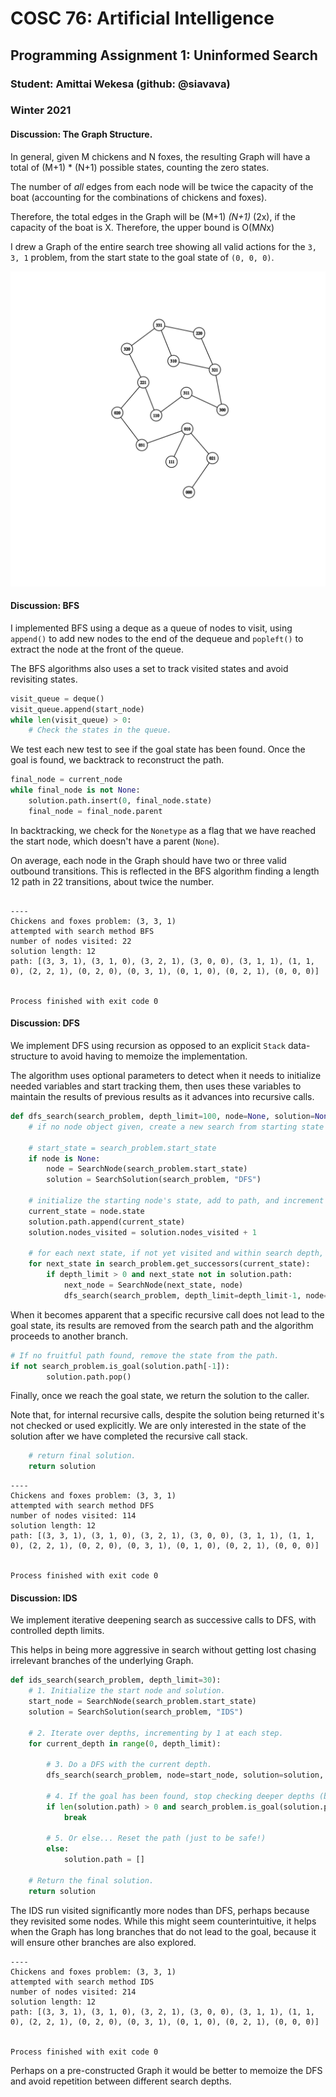# COSC 76: Artificial Intelligence

## Programming Assignment 1: Uninformed Search

### Student: Amittai Wekesa (github: @siavava)

### Winter 2021

#### Discussion: The Graph Structure.

In general, given M chickens and N foxes, the resulting Graph will have a total of (M+1) * (N+1) possible states, counting the zero states.

The number of *all* edges from each node will be twice the capacity of the boat (accounting for the combinations of chickens and foxes).

Therefore, the total edges in the Graph will be (M+1) *(N+1)* (2x),  if the capacity of the boat is X. Therefore, the upper bound is O(M*N*x)

I drew a Graph of the entire search tree showing all valid actions for the `3, 3, 1` problem, from the start state to the goal state of `(0, 0, 0)`.

![Graph for Problem (3, 3, 1)](graph.png)

#### Discussion: BFS

I implemented BFS using a deque as a queue of nodes to visit, using `append()` to add new nodes to the end of the dequeue and `popleft()` to extract the node at the front of the queue.

The BFS algorithms also uses a set to track visited states and avoid revisiting states.

```Python
visit_queue = deque()
visit_queue.append(start_node)
while len(visit_queue) > 0:
    # Check the states in the queue.
```

We test each new test to see if the goal state has been found. Once the goal is found, we backtrack to reconstruct the path.

```Python
final_node = current_node
while final_node is not None:
    solution.path.insert(0, final_node.state)
    final_node = final_node.parent
```

In backtracking, we check for the `Nonetype` as a flag that we have reached the start node, which doesn't have a parent (`None`).

On average, each node in the Graph should have two or three valid outbound transitions. This is reflected in the BFS algorithm finding a length 12 path in 22 transitions, about twice the number.

```text

----
Chickens and foxes problem: (3, 3, 1)
attempted with search method BFS
number of nodes visited: 22
solution length: 12
path: [(3, 3, 1), (3, 1, 0), (3, 2, 1), (3, 0, 0), (3, 1, 1), (1, 1, 0), (2, 2, 1), (0, 2, 0), (0, 3, 1), (0, 1, 0), (0, 2, 1), (0, 0, 0)]


Process finished with exit code 0
```

#### Discussion: DFS

We implement DFS using recursion as opposed to an explicit `Stack` data-structure to avoid having to memoize the implementation.

The algorithm uses optional parameters to detect when it needs to initialize needed variables and start tracking them, then uses these variables to maintain the results of previous results as it advances into recursive calls.

```Python
def dfs_search(search_problem, depth_limit=100, node=None, solution=None):
    # if no node object given, create a new search from starting state

    # start_state = search_problem.start_state
    if node is None:
        node = SearchNode(search_problem.start_state)
        solution = SearchSolution(search_problem, "DFS")

    # initialize the starting node's state, add to path, and increment number of visited nodes.
    current_state = node.state
    solution.path.append(current_state)
    solution.nodes_visited = solution.nodes_visited + 1

    # for each next state, if not yet visited and within search depth, recursively visit.
    for next_state in search_problem.get_successors(current_state):
        if depth_limit > 0 and next_state not in solution.path:
            next_node = SearchNode(next_state, node)
            dfs_search(search_problem, depth_limit=depth_limit-1, node=next_node, solution=solution)
```

When it becomes apparent that a specific recursive call does not lead to the goal state, its results are removed from the search path and the algorithm proceeds to another branch.

```Python
# If no fruitful path found, remove the state from the path.
if not search_problem.is_goal(solution.path[-1]):
        solution.path.pop()
```

Finally, once we reach the goal state, we return the solution to the caller.

Note that, for internal recursive calls, despite the solution being returned it's not checked or used explicitly. We are only interested in the state of the solution after we have completed the recursive call stack. 

```Python
    # return final solution.
    return solution
```

```text
----
Chickens and foxes problem: (3, 3, 1)
attempted with search method DFS
number of nodes visited: 114
solution length: 12
path: [(3, 3, 1), (3, 1, 0), (3, 2, 1), (3, 0, 0), (3, 1, 1), (1, 1, 0), (2, 2, 1), (0, 2, 0), (0, 3, 1), (0, 1, 0), (0, 2, 1), (0, 0, 0)]


Process finished with exit code 0
```

#### Discussion: IDS

We implement iterative deepening search as successive calls to DFS, with controlled depth limits.

This helps in being more aggressive in search without getting lost chasing irrelevant branches of the underlying Graph.

```Python
def ids_search(search_problem, depth_limit=30):
    # 1. Initialize the start node and solution.
    start_node = SearchNode(search_problem.start_state)
    solution = SearchSolution(search_problem, "IDS")

    # 2. Iterate over depths, incrementing by 1 at each step.
    for current_depth in range(0, depth_limit):

        # 3. Do a DFS with the current depth.
        dfs_search(search_problem, node=start_node, solution=solution, depth_limit=current_depth)
        
        # 4. If the goal has been found, stop checking deeper depths (break the loop)
        if len(solution.path) > 0 and search_problem.is_goal(solution.path[-1]):
            break
        
        # 5. Or else... Reset the path (just to be safe!) 
        else:
            solution.path = []

    # Return the final solution.
    return solution

```

The IDS run visited significantly more nodes than DFS, perhaps because they revisited some nodes. While this might seem counterintuitive, it helps when the Graph has long branches that do not lead to the goal, because it will ensure other branches are also explored.

```text
----
Chickens and foxes problem: (3, 3, 1)
attempted with search method IDS
number of nodes visited: 214
solution length: 12
path: [(3, 3, 1), (3, 1, 0), (3, 2, 1), (3, 0, 0), (3, 1, 1), (1, 1, 0), (2, 2, 1), (0, 2, 0), (0, 3, 1), (0, 1, 0), (0, 2, 1), (0, 0, 0)]


Process finished with exit code 0
```

Perhaps on a pre-constructed Graph it would be better to memoize the DFS and avoid repetition between different search depths. 